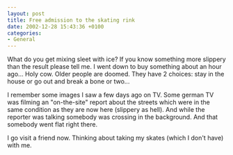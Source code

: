 ```yaml
---
layout: post
title: Free admission to the skating rink
date: 2002-12-28 15:43:36 +0100
categories:
- General
---
```

What do you get mixing sleet with ice? If you know something more slippery than the result please tell me. I went down to buy something about an hour ago... Holy cow. Older people are doomed. They have 2 choices: stay in the house or go out and break a bone or two...

I remember some images I saw a few days ago on TV. Some german TV was filming an "on-the-site" report about the streets which were in the same condition as they are now here (slippery as hell). And while the reporter was talking somebody was crossing in the background. And that somebody went flat right there.

I go visit a friend now. Thinking about taking my skates (which I don't have) with me.

